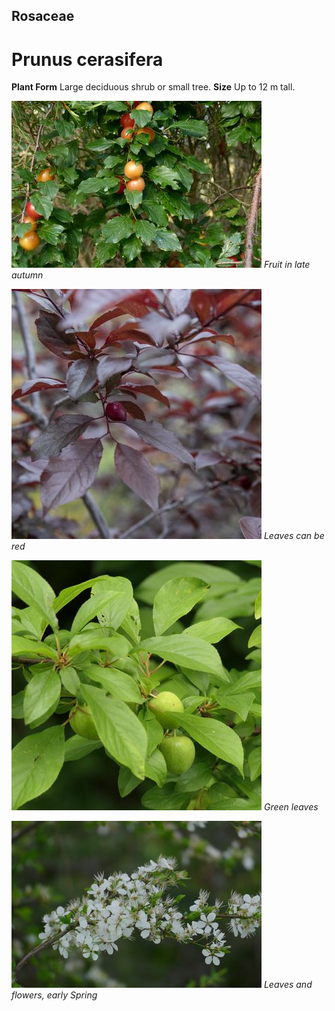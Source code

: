 ## Rosaceae
# Prunus cerasifera

**Plant Form** Large deciduous shrub or small tree. **Size** Up to 12 m tall.


![Fruit in late autumn](11667_P6960311.jpg)
 *Fruit in late autumn* 

![Leaves can be red](62970__DSC2878.jpg)
 *Leaves can be red* 

![Green leaves](68134_P1000105.jpg)
 *Green leaves* 

![Leaves and flowers, early Spring](2780_P6840955.jpg)
 *Leaves and flowers, early Spring* 

